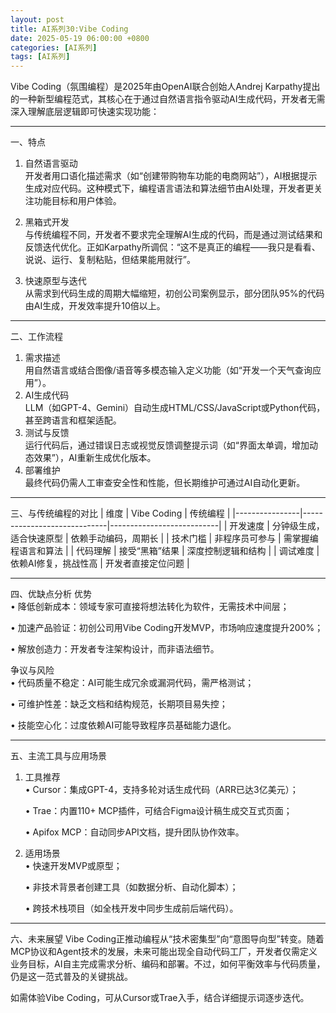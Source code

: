 ```yaml
---
layout: post
title: AI系列30:Vibe Coding
date: 2025-05-19 06:00:00 +0800
categories: [AI系列]
tags: [AI系列]
---
```

Vibe Coding（氛围编程）是2025年由OpenAI联合创始人Andrej Karpathy提出的一种新型编程范式，其核心在于通过自然语言指令驱动AI生成代码，开发者无需深入理解底层逻辑即可快速实现功能：

---

一、特点
1. 自然语言驱动  
   开发者用口语化描述需求（如“创建带购物车功能的电商网站”），AI根据提示生成对应代码。这种模式下，编程语言语法和算法细节由AI处理，开发者更关注功能目标和用户体验。

2. 黑箱式开发  
   与传统编程不同，开发者不要求完全理解AI生成的代码，而是通过测试结果和反馈迭代优化。正如Karpathy所调侃：“这不是真正的编程——我只是看看、说说、运行、复制粘贴，但结果能用就行”。

3. 快速原型与迭代  
   从需求到代码生成的周期大幅缩短，初创公司案例显示，部分团队95%的代码由AI生成，开发效率提升10倍以上。

---

二、工作流程
1. 需求描述  
   用自然语言或结合图像/语音等多模态输入定义功能（如“开发一个天气查询应用”）。
2. AI生成代码  
   LLM（如GPT-4、Gemini）自动生成HTML/CSS/JavaScript或Python代码，甚至跨语言和框架适配。
3. 测试与反馈  
   运行代码后，通过错误日志或视觉反馈调整提示词（如“界面太单调，增加动态效果”），AI重新生成优化版本。
4. 部署维护  
   最终代码仍需人工审查安全性和性能，但长期维护可通过AI自动化更新。

---

三、与传统编程的对比
| 维度       | Vibe Coding              | 传统编程                |
|----------------|-----------------------------|---------------------------|
| 开发速度       | 分钟级生成，适合快速原型 | 依赖手动编码，周期长         |
| 技术门槛       | 非程序员可参与        | 需掌握编程语言和算法         |
| 代码理解       | 接受“黑箱”结果       | 深度控制逻辑和结构           |
| 调试难度       | 依赖AI修复，挑战性高      | 开发者直接定位问题           |

---

四、优缺点分析
优势  
• 降低创新成本：领域专家可直接将想法转化为软件，无需技术中间层；

• 加速产品验证：初创公司用Vibe Coding开发MVP，市场响应速度提升200%；

• 解放创造力：开发者专注架构设计，而非语法细节。


争议与风险  
• 代码质量不稳定：AI可能生成冗余或漏洞代码，需严格测试；

• 可维护性差：缺乏文档和结构规范，长期项目易失控；

• 技能空心化：过度依赖AI可能导致程序员基础能力退化。


---

五、主流工具与应用场景
1. 工具推荐  
   • Cursor：集成GPT-4，支持多轮对话生成代码（ARR已达3亿美元）；

   • Trae：内置110+ MCP插件，可结合Figma设计稿生成交互式页面；

   • Apifox MCP：自动同步API文档，提升团队协作效率。


2. 适用场景  
   • 快速开发MVP或原型；

   • 非技术背景者创建工具（如数据分析、自动化脚本）；

   • 跨技术栈项目（如全栈开发中同步生成前后端代码）。


---

六、未来展望
Vibe Coding正推动编程从“技术密集型”向“意图导向型”转变。随着MCP协议和Agent技术的发展，未来可能出现全自动代码工厂，开发者仅需定义业务目标，AI自主完成需求分析、编码和部署。不过，如何平衡效率与代码质量，仍是这一范式普及的关键挑战。

如需体验Vibe Coding，可从Cursor或Trae入手，结合详细提示词逐步迭代。
